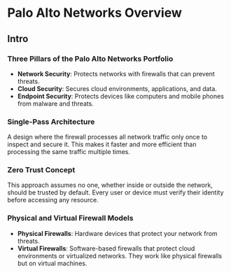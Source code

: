 # Palo Alto Networks Overview
## Intro ##
### Three Pillars of the Palo Alto Networks Portfolio
- **Network Security**: Protects networks with firewalls that can prevent threats.
- **Cloud Security**: Secures cloud environments, applications, and data.
- **Endpoint Security**: Protects devices like computers and mobile phones from malware and threats.

### Single-Pass Architecture
A design where the firewall processes all network traffic only once to inspect and secure it. This makes it faster and more efficient than processing the same traffic multiple times.

### Zero Trust Concept
This approach assumes no one, whether inside or outside the network, should be trusted by default. Every user or device must verify their identity before accessing any resource.

### Physical and Virtual Firewall Models
- **Physical Firewalls**: Hardware devices that protect your network from threats.
- **Virtual Firewalls**: Software-based firewalls that protect cloud environments or virtualized networks. They work like physical firewalls but on virtual machines.
